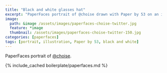 ```yaml
---
title: "Black and white glasses hat"
excerpt: "PaperFaces portrait of @choise drawn with Paper by 53 on an iPad."
image: 
  path: &image /assets/images/paperfaces-choise-twitter.jpg 
  feature: *image
  thumbnail: /assets/images/paperfaces-choise-twitter-150.jpg
categories: [paperfaces]
tags: [portrait, illustration, Paper by 53, black and white]
---
```


PaperFaces portrait of [@choise](https://twitter.com/choise).

{% include_cached boilerplate/paperfaces.md %}
